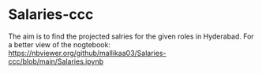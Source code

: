 # Salaries-ccc
The aim is to find the projected salries for the given roles in Hyderabad.
For a better view of the nogtebook: https://nbviewer.org/github/mallikaa03/Salaries-ccc/blob/main/Salaries.ipynb
